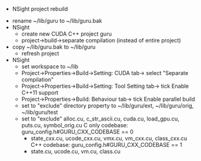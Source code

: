 * NSight project rebuild
+ rename ~/lib/guru to ~/lib/guru.bak
+ NSight
  + create new CUDA C++ project guru
  + project->build->separate compilation (instead of entire project)
+ copy ~/lib/guru.bak to ~/lib/guru
  + refresh project
+ NSight
  + set workspace to ~/lib
  + Project->Properties->Build->Setting: CUDA tab-> select "Separate compilation"
  + Project->Properties->Build->Setting: Tool Setting tab-> tick Enable C++11 support
  + Project->Properties->Build: Behaviour tab-> tick Enable parallel build
  + set to "exclude" directory property to ~/lib/guru/ext, ~/lib/guru/orig, ~/lib/guru/test
  + set to "exclude" alloc.cu, c_str_ascii.cu, cuda.cu, load_gpu.cu, puts.cu, symbol_orig.cu
  C only codebase: guru_config.h#GURU_CXX_CODEBASE == 0
    - state_cxx.cu, ucode_cxx.cu, vmx.cu, vm_cxx.cu, class_cxx.cu
  C++ codebase:    guru_config.h#GURU_CXX_CODEBASE == 1
    - state.cu, ucode.cu, vm.cu, class.cu

